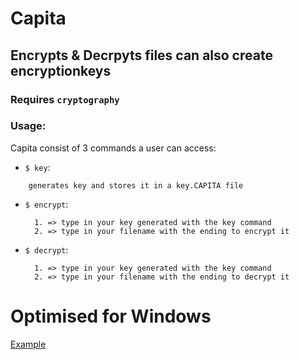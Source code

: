 # Capita
## Encrypts & Decrpyts files can also create encryptionkeys
### Requires `cryptography` 

### Usage:
Capita consist of 3 commands a user can access:
  - `$ key`:
  ```
      generates key and stores it in a key.CAPITA file
  ```
  - `$ encrypt`:
    ```
      1. => type in your key generated with the key command
      2. => type in your filename with the ending to encrypt it
    ```
  - `$ decrypt`:
    ```
      1. => type in your key generated with the key command
      2. => type in your filename with the ending to decrypt it
    ```
# Optimised for Windows



 <a href="https://github.com/xNaCly/scripts/blob/master/encrypt/Example.md" target="_blank">Example</a>
